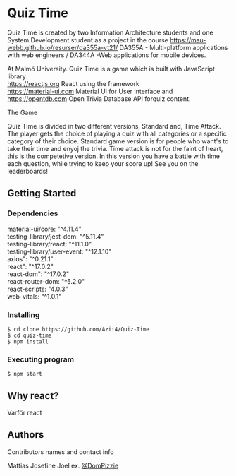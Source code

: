 # Quiz Time

Quiz Time is created by two Information Architecture students and one
System Development student as a project in the course
https://mau-webb.github.io/resurser/da355a-vt21/ 
DA355A - Multi-platform applications with web engineers / DA344A -Web applications for mobile devices.

At Malmö University. Quiz Time is a game which is built with JavaScript library</br>
https://reactjs.org React using the framework</br>
https://material-ui.com Material UI for User Interface and</br>
https://opentdb.com Open Trivia Database API forquiz content.</br>

The Game

Quiz Time is divided in two different versions, Standard and, Time
Attack. The player gets the choice of playing a quiz with all
categories or a specific category of their choice. Standard game
version is for people who want's to take their time and enyoj the
trivia. Time attack is not for the faint of heart, this is the
competetive version. In this version you have a battle with time each
question, while trying to keep your score up! 
See you on the leaderboards!

## Getting Started

### Dependencies

material-ui/core: "^4.11.4"</br>
testing-library/jest-dom: "^5.11.4"</br>
testing-library/react: "^11.1.0"</br>
testing-library/user-event: "^12.1.10"</br>
axios": "^0.21.1"</br>
react": "^17.0.2"</br>
react-dom": "^17.0.2"</br>
react-router-dom: "^5.2.0"</br>
react-scripts: "4.0.3"</br>
web-vitals: "^1.0.1"</br>
 

### Installing

```
$ cd clone https://github.com/Azii4/Quiz-Time
$ cd quiz-time
$ npm install
```

### Executing program

```
$ npm start
```

## Why react?
Varför react

## Authors

Contributors names and contact info

Mattias
Josefine 
Joel
ex. [@DomPizzie](https://twitter.com/dompizzie)
